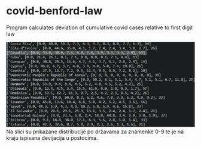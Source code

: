# covid-benford-law
Program calculates deviation of cumulative covid cases relative to first digit law 


![Program output](https://github.com/drokandino/covid-benford-law/blob/master/Output.png?raw=true)
Na slici su prikazane distribucije po državama za znamenke 0-9 te je na kraju ispisana devijacija
u postocima.
